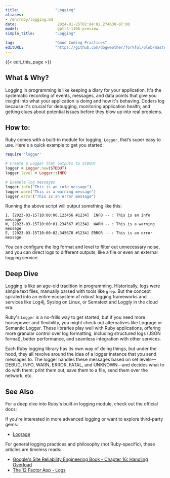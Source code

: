 ```yaml
---
title:                "Logging"
aliases:
- /en/ruby/logging.md
date:                  2024-01-25T02:04:02.274630-07:00
model:                 gpt-4-1106-preview
simple_title:         "Logging"

tag:                  "Good Coding Practices"
editURL:              "https://github.com/dogweather/forkful/blob/master/content/en/ruby/logging.md"
---
```


{{< edit_this_page >}}

## What & Why? 
Logging in programming is like keeping a diary for your application. It's the systematic recording of events, messages, and data points that give you insight into what your application is doing and how it's behaving. Coders log because it's crucial for debugging, monitoring application health, and getting clues about potential issues before they blow up into real problems.

## How to:
Ruby comes with a built-in module for logging, `Logger`, that’s super easy to use. Here's a quick example to get you started:

```ruby
require 'logger'

# Create a Logger that outputs to STDOUT
logger = Logger.new(STDOUT)
logger.level = Logger::INFO

# Example log messages
logger.info("This is an info message")
logger.warn("This is a warning message")
logger.error("This is an error message")
```

Running the above script will output something like this:

```
I, [2023-03-15T10:00:00.123456 #1234]  INFO -- : This is an info message
W, [2023-03-15T10:00:01.234567 #1234]  WARN -- : This is a warning message
E, [2023-03-15T10:00:02.345678 #1234] ERROR -- : This is an error message
```

You can configure the log format and level to filter out unnecessary noise, and you can direct logs to different outputs, like a file or even an external logging service.

## Deep Dive
Logging is like an age-old tradition in programming. Historically, logs were simple text files, manually parsed with tools like `grep`. But the concept spiraled into an entire ecosystem of robust logging frameworks and services like Log4j, Syslog on Linux, or Sematext and Loggly in the cloud era.

Ruby's `Logger` is a no-frills way to get started, but if you need more horsepower and flexibility, you might check out alternatives like Lograge or Semantic Logger. These libraries play well with Ruby applications, offering more granular control over log formatting, including structured logs (JSON format), better performance, and seamless integration with other services.

Each Ruby logging library has its own way of doing things, but under the hood, they all revolve around the idea of a logger instance that you send messages to. The logger handles these messages based on set levels—DEBUG, INFO, WARN, ERROR, FATAL, and UNKNOWN—and decides what to do with them: print them out, save them to a file, send them over the network, etc.

## See Also
For a deep dive into Ruby's built-in logging module, check out the official docs:

If you're interested in more advanced logging or want to explore third-party gems:
- [Lograge](https://github.com/roidrage/lograge)

For general logging practices and philosophy (not Ruby-specific), these articles are timeless reads:
- [Google's Site Reliability Engineering Book - Chapter 16: Handling Overload](https://sre.google/sre-book/handling-overload/#log-messages)
- [The 12 Factor App - Logs](https://12factor.net/logs)
